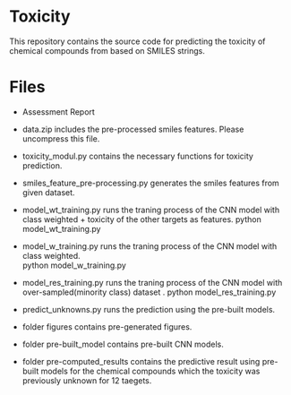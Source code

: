 # Toxicity
This repository contains the source code for predicting the toxicity of chemical compounds from based on SMILES strings.

# Files

- Assessment Report
- data.zip includes the pre-processed smiles features. Please uncompress this file. 

- toxicity_modul.py contains the necessary functions for toxicity prediction.

- smiles_feature_pre-processing.py generates the smiles features from given dataset.

- model_wt_training.py runs the traning process of the CNN model with class weighted + toxicity of the other targets as features.
python model_wt_training.py

- model_w_training.py runs the traning process of the CNN model with class weighted.  
python model_w_training.py

- model_res_training.py runs the traning process of the CNN model with over-sampled(minority class) dataset .
python model_res_training.py

- predict_unknowns.py runs the prediction using the pre-built models.

- folder figures contains pre-generated figures.
- folder pre-built_model contains pre-built CNN models.
- folder pre-computed_results contains the predictive result using pre-built models for the chemical compounds which the toxicity was previously unknown for 12 taegets.

